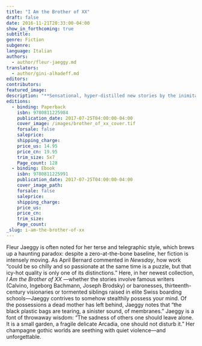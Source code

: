 ```yaml
---
title: "I Am the Brother of XX"
draft: false
date: 2016-11-21T20:33:00-04:00
show_in_forthcoming: true
subtitle:
genre: Fiction
subgenre:
language: Italian
authors:
  - author/fleur-jaeggy.md
translators:
  - author/gini-alhadeff.md
editors:
contributors:
featured_image:
description: "**Sensational, hyper-distilled new stories by the inimitable Fleur Jaeggy** "
editions:
  - binding: Paperback
    isbn: 9780811225984
    publication_date: 2017-07-25T04:00:00-04:00
    cover_image: /images/brother_of_xx_cover.tif
    forsale: false
    saleprice:
    shipping_charge:
    price_us: 14.95
    price_cn: 19.95
    trim_size: 5x7
    Page_count: 128
  - binding: Ebook
    isbn: 9780811225991
    publication_date: 2017-07-25T04:00:00-04:00
    cover_image_path:
    forsale: false
    saleprice:
    shipping_charge:
    price_us:
    price_cn:
    trim_size:
    Page_count:
_slug: i-am-the-brother-of-xx
---
```


Fleur Jaeggy is often noted for her terse and telegraphic style, which brews up a haunting paradox: despite a zero-at-the-bone baseline, her fiction is intensely moving. As April Bernard commented in _Newsday_, how work “could be so chilly and so passionate at the same time is a puzzle, but that icy-hot quality is only one of its distinctions.” Here, in her newest collection, _I Am the Brother of XX_ —whether the stories involve famous writers (Calvino, Ingeborg Bachmann, Joseph Brodsky) or baronesses, thirteenth-century visionaries or tormented siblings raised in elite Swiss boarding schools—Jaeggy contrives to somehow stealthily possess your mind. Of the possessions a dead mother has left behind, Jaeggy notes that “the black plastic bags are tearing, a sinister sound, of membranes.” Jaeggy is a font of throwaway wisdom: “The sadness of others one should leave alone. It is a small garden, a fragile delicate Arcadia, one should not disturb it.” Her champagne gothic worlds are seething with quiet violence—and unforgettable.


